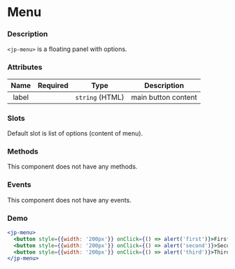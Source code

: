 # Menu

### Description

`<jp-menu>` is a floating panel with options.

### Attributes

| **Name** | **Required** | **Type** | **Description** |
| :----: | :----: | :----: | :---: |
| label | | `string` (HTML) | main button content |

### Slots

Default slot is list of options (content of menu).


### Methods

This component does not have any methods.


### Events

This component does not have any events.


### Demo

```jsx live
<jp-menu>
  <button style={{width: '200px'}} onClick={() => alert('first')}>First item</button>
  <button style={{width: '200px'}} onClick={() => alert('second')}>Second item</button>
  <button style={{width: '200px'}} onClick={() => alert('third')}>Third item</button>
</jp-menu>
```